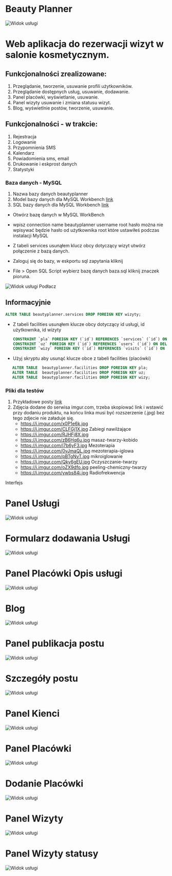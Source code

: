 # Beauty Planner

![Widok usługi](/img/beauty-logo.png)

# Web aplikacja do rezerwacji wizyt w salonie kosmetycznym.

## Funkcjonalności zrealizowane:

1. Przeglądanie, tworzenie, usuwanie profili użytkowników.
1. Przeglądanie dostępnych usług, usuwanie, dodawanie.
1. Panel placówki, wyświetlanie, usuwanie.
1. Panel wizyty usuwanie i zmiana statusu wizyt.
1. Blog, wyświetlnie postów, tworzenie, usuwanie.

## Funkcjonalności - w trakcie:

1. Rejestracja
1. Logowanie
1. Przypomnienia SMS
1. Kalendarz
1. Powiadomienia sms, email
1. Drukowanie i eskprost danych
1. Statystyki

### Baza danych - MySQL

1. Nazwa bazy danych beautyplanner
1. Model bazy danych dla MySQL Workbench [link](/baza/beautyplanner-eng1.mwb)
1. SQL bazy danych dla MySQL Workbench [link](/baza/baza.sql.sql)
- Otwórz bazę danych w MySQL WorkBench
- wpisz connection name beautyplanner username root hasło można nie wpisywać będzie hasło od użytkownika root które ustawiłeś podczas instalacji MySQL
- Z tabeli services usunąłem klucz obcy dotyczący wizyt utwórz połączenie z bazą danych.

- Zaloguj się do bazy, w eskportu sql zapytania kliknij 
- File > Open SQL Script wybierz bazę danych baza.sql kliknij znaczek pioruna.

![Widok usługi](/baza/sql.jpg)
Podłacz

## Informacyjnie

```sql
ALTER TABLE beautyplanner.services DROP FOREIGN KEY wizyty;
```
- Z tabeli facilities usunąłem klucze obcy dotyczący id usługi, id użytkownika, id wizyty

  ```sql
  CONSTRAINT `pla` FOREIGN KEY (`id`) REFERENCES `services` (`id`) ON DELETE CASCADE ON UPDATE CASCADE,
  CONSTRAINT `uz` FOREIGN KEY (`id`) REFERENCES `users` (`id`) ON DELETE CASCADE ON UPDATE CASCADE,
  CONSTRAINT `wizy` FOREIGN KEY (`id`) REFERENCES `visits` (`id`) ON DELETE CASCADE ON UPDATE CASCADE
  ```

- Użyj skryptu aby usunąć klucze obce z tabeli facilities (placówki)
 ```sql
    ALTER TABLE  beautyplanner.facilities DROP FOREIGN KEY pla;
    ALTER TABLE  beautyplanner.facilities DROP FOREIGN KEY uz;
    ALTER TABLE  beautyplanner.facilities DROP FOREIGN KEY wizy;
 ```

### Pliki dla testów

1. Przykładowe posty [link](/przyklady/posty.odt)
1. Zdjęcia dodane do serwisa imgur.com, trzeba skopiować link i wstawić przy dodaniu produktu, na końcu linka musi być rozszerzenie (.jpg) bez tego zdjecie nie załaduje się.
   - https://i.imgur.com/x0P1e6k.jpg
   - https://i.imgur.com/CLFGj1X.jpg Zabiegi nawilżające
   - https://i.imgur.com/RJHFj8X.jpg
   - https://i.imgur.com/zB6Hq6u.jpg masaz-twarzy-kobido
   - https://i.imgur.com/j7b6yF3.jpg Mezoterapia
   - https://i.imgur.com/0vJmaQL.jpg mezoterapia-iglowa
   - https://i.imgur.com/pBTgNvT.jpg mikroiglowanie
   - https://i.imgur.com/Qky6gEU.jpg Oczyszczanie-twarzy
   - https://i.imgur.com/oZX9dfo.jpg peeling-chemiczny-twarzy
   - https://i.imgur.com/ywbs84i.jpg Radiofrekwencja

Interfejs

# Panel Usługi

![Widok usługi](/img/widok-uslugi.jpg)

# Formularz dodawania Usługi

![Widok usługi](/img/dodanie-uslugi.jpg)

# Panel Placówki Opis usługi

![Widok usługi](/img/opis-uslugi.jpg)

# Blog

![Widok usługi](/img/blog-widok.jpg)

# Panel publikacja postu

![Widok usługi](/img/publikacja-postu-widok.jpg)

# Szczegóły postu

![Widok usługi](/img/widok-post.jpg)

# Panel Kienci

![Widok usługi](/img/klienci-widok.jpg)

# Panel Placówki

![Widok usługi](/img/widok-palcówki.jpg)

# Dodanie Placówki

![Widok usługi](/img/widok2.jpg)

# Panel Wizyty

![Widok usługi](/img/wizyty.jpg)

# Panel Wizyty statusy

![Widok usługi](/img/wizyta-status.jpg)
